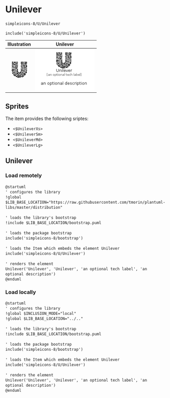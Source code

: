 # Unilever


```text
simpleicons-8/U/Unilever
```

```text
include('simpleicons-8/U/Unilever')
```



| Illustration | Unilever |
| :---: | :---: |
| ![illustration for Illustration](../../simpleicons-8/U/Unilever.png) | ![illustration for Unilever](../../simpleicons-8/U/Unilever.Local.png) |



## Sprites
The item provides the following sriptes:

- `<$UnileverXs>`
- `<$UnileverSm>`
- `<$UnileverMd>`
- `<$UnileverLg>`





## Unilever

### Load remotely
```plantuml
@startuml
' configures the library
!global $LIB_BASE_LOCATION="https://raw.githubusercontent.com/tmorin/plantuml-libs/master/distribution"

' loads the library's bootstrap
!include $LIB_BASE_LOCATION/bootstrap.puml

' loads the package bootstrap
include('simpleicons-8/bootstrap')

' loads the Item which embeds the element Unilever
include('simpleicons-8/U/Unilever')

' renders the element
Unilever('Unilever', 'Unilever', 'an optional tech label', 'an optional description')
@enduml
```

### Load locally
```plantuml
@startuml
' configures the library
!global $INCLUSION_MODE="local"
!global $LIB_BASE_LOCATION="../.."

' loads the library's bootstrap
!include $LIB_BASE_LOCATION/bootstrap.puml

' loads the package bootstrap
include('simpleicons-8/bootstrap')

' loads the Item which embeds the element Unilever
include('simpleicons-8/U/Unilever')

' renders the element
Unilever('Unilever', 'Unilever', 'an optional tech label', 'an optional description')
@enduml
```

